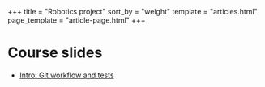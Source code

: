 +++
title = "Robotics project"
sort_by = "weight"
template = "articles.html"
page_template = "article-page.html"
+++

# Course slides

- [Intro: Git workflow and tests](https://kenn7.github.io/ECAM/robotics_project/cours1)

